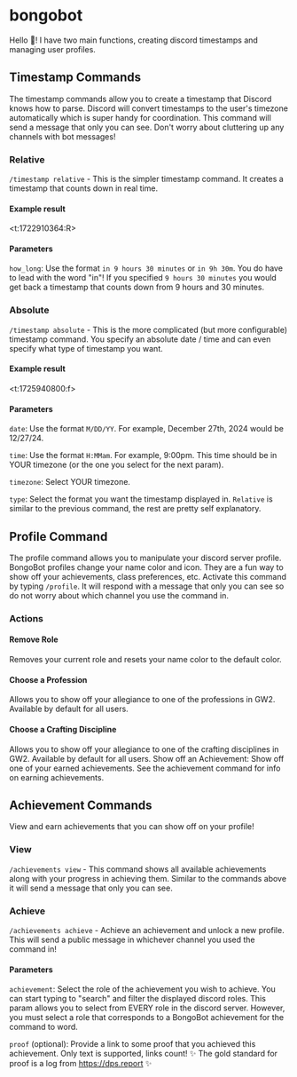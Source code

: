 # bongobot
Hello :wave:!
I have two main functions, creating discord timestamps and managing user profiles.
## Timestamp Commands
The timestamp commands allow you to create a timestamp that Discord knows how to parse. Discord will convert timestamps to the user's timezone automatically which is super handy for coordination. This command will send a message that only you can see. Don't worry about cluttering up any channels with bot messages!
### Relative
`/timestamp relative` - This is the simpler timestamp command. It creates a timestamp that counts down in real time.
#### Example result
<t:1722910364:R>

#### Parameters
`how_long`: Use the format `in 9 hours 30 minutes` or `in 9h 30m`. You do have to lead with the word "in"! If you specified `9 hours 30 minutes` you would get back a timestamp that counts down from 9 hours and 30 minutes.
### Absolute
`/timestamp absolute` - This is the more complicated (but more configurable) timestamp command. You specify an absolute date / time and can even specify what type of timestamp you want.
#### Example result
<t:1725940800:f>

#### Parameters
`date`: Use the format `M/DD/YY`. For example, December 27th, 2024 would be 12/27/24.

`time`: Use the format `H:MMam`. For example, 9:00pm. This time should be in YOUR timezone (or the one you select for the next param).

`timezone`: Select YOUR timezone. 

`type`: Select the format you want the timestamp displayed in. `Relative` is similar to the previous command, the rest are pretty self explanatory. 
## Profile Command
The profile command allows you to manipulate your discord server profile. BongoBot profiles change your name color and icon. They are a fun way to show off your achievements, class preferences, etc.
Activate this command by typing `/profile`. It will respond with a message that only you can see so do not worry about which channel you use the command in.
### Actions
#### Remove Role
Removes your current role and resets your name color to the default color.
#### Choose a Profession
Allows you to show off your allegiance to one of the professions in GW2. Available by default for all users.
#### Choose a Crafting Discipline
Allows you to show off your allegiance to one of the crafting disciplines in GW2. Available by default for all users.
Show off an Achievement: Show off one of your earned achievements. See the achievement command for info on earning achievements.
## Achievement Commands
View and earn achievements that you can show off on your profile!
### View
`/achievements view` - This command shows all available achievements along with your progress in achieving them. Similar to the commands above it will send a message that only you can see.
### Achieve
`/achievements achieve` - Achieve an achievement and unlock a new profile. This will send a public message in whichever channel you used the command in!
#### Parameters
`achievement`: Select the role of the achievement you wish to achieve. You can start typing to "search" and filter the displayed discord roles. This param allows you to select from EVERY role in the discord server. However, you must select a role that corresponds to a BongoBot achievement for the command to word.

`proof` (optional): Provide a link to some proof that you achieved this achievement. Only text is supported, links count! :sparkles: The gold standard for proof is a log from https://dps.report :sparkles: